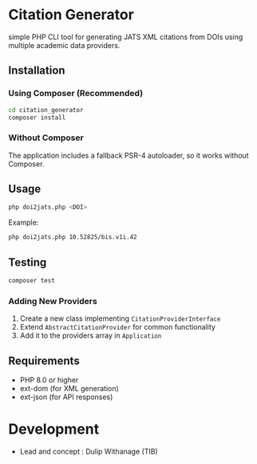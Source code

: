 # Citation Generator

simple PHP  CLI tool for generating JATS XML citations from DOIs using multiple academic data providers.

## Installation

### Using Composer (Recommended)

```bash
cd citation_generator
composer install
```

### Without Composer

The application includes a fallback PSR-4 autoloader, so it works without Composer.

## Usage

```bash
php doi2jats.php <DOI>
```

Example:

```bash
php doi2jats.php 10.52825/bis.v1i.42
```



## Testing

```bash
composer test
```

### Adding New Providers

1. Create a new class implementing `CitationProviderInterface`
2. Extend `AbstractCitationProvider` for common functionality
3. Add it to the providers array in `Application`

## Requirements

- PHP 8.0 or higher
- ext-dom (for XML generation)
- ext-json (for API responses)


# Development

- Lead  and concept : Dulip Withanage (TIB)
